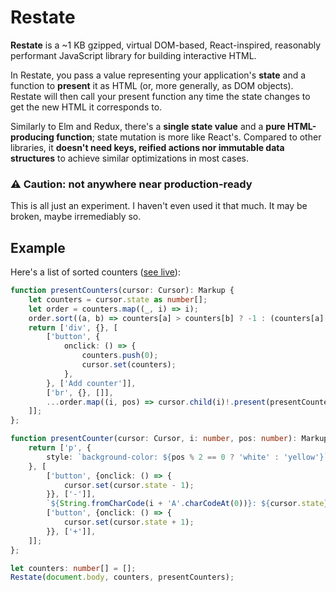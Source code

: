 # Restate

**Restate** is a ~1 KB gzipped, virtual DOM-based, React-inspired, reasonably
performant JavaScript library for building interactive HTML.

In Restate, you pass a value representing your application's **state** and a
function to **present** it as HTML (or, more generally, as DOM objects).
Restate will then call your present function any time the state changes to
get the new HTML it corresponds to.

Similarly to Elm and Redux, there's a **single state value** and a **pure
HTML-producing function**; state mutation is more like React's. Compared to
other libraries, it **doesn't need keys, reified actions nor immutable data
structures** to achieve similar optimizations in most cases.

### ⚠️ Caution: not anywhere near production-ready

This is all just an experiment. I haven't even used it that much. It may be
broken, maybe irremediably so. 

## Example

Here's a list of sorted counters ([see live](https://jsfiddle.net/p8huwokq/)):

```typescript
function presentCounters(cursor: Cursor): Markup {
	let counters = cursor.state as number[];
	let order = counters.map((_, i) => i);
	order.sort((a, b) => counters[a] > counters[b] ? -1 : (counters[a] == counters[b] ? 0 : 1));
	return ['div', {}, [
		['button', {
			onclick: () => {
				counters.push(0);
				cursor.set(counters);
			},
		}, ['Add counter']],
		['br', {}, []],
		...order.map((i, pos) => cursor.child(i)!.present(presentCounter, i, pos)),
	]];
};

function presentCounter(cursor: Cursor, i: number, pos: number): Markup {
	return ['p', {
		style: `background-color: ${pos % 2 == 0 ? 'white' : 'yellow'}`
	}, [
		['button', {onclick: () => {
			cursor.set(cursor.state - 1);
		}}, ['-']],
		`${String.fromCharCode(i + 'A'.charCodeAt(0))}: ${cursor.state}`,
		['button', {onclick: () => {
			cursor.set(cursor.state + 1);
		}}, ['+']],
	]];
};

let counters: number[] = [];
Restate(document.body, counters, presentCounters);
```
